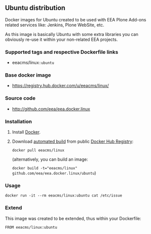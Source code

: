 ## Ubuntu distribution

Docker images for Ubuntu created to be used with EEA Plone Add-ons related
services like: Jenkins, Plone WebSite, etc.

As this image is basically Ubuntu with some extra libraries you
can obviously re-use it within your non-related EEA projects.


### Supported tags and respective Dockerfile links

  - eeacms/linux`:ubuntu`


### Base docker image

 - https://registry.hub.docker.com/u/eeacms/linux/

### Source code

  - http://github.com/eea/eea.docker.linux


### Installation

1. Install [Docker](https://www.docker.com/).

2. Download [automated build](https://registry.hub.docker.com/u/eeacms/linux/)
   from public [Docker Hub Registry](https://registry.hub.docker.com/):

   `docker pull eeacms/linux`

   (alternatively, you can build an image:

   `docker build -t="eeacms/linux" github.com/eea/eea.docker.linux/ubuntu`)


### Usage

    docker run -it --rm eeacms/linux:ubuntu cat /etc/issue


### Extend

This image was created to be extended, thus within your Dockerfile:

    FROM eeacms/linux:ubuntu
